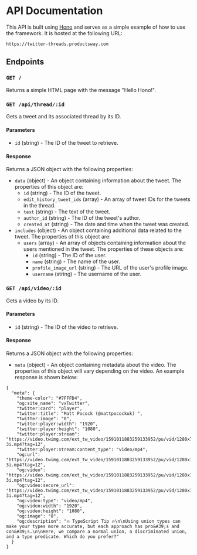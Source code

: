 # API Documentation

This API is built using [Hono](https://honojs.dev) and serves as a simple example of how to use the framework. It is hosted at the following URL:

`https://twitter-threads.productsway.com`

## Endpoints

### `GET /`

Returns a simple HTML page with the message "Hello Hono!".

### `GET /api/thread/:id`

Gets a tweet and its associated thread by its ID.

#### Parameters

- `id` (string) - The ID of the tweet to retrieve.

#### Response

Returns a JSON object with the following properties:

- `data` (object) - An object containing information about the tweet. The properties of this object are:
  - `id` (string) - The ID of the tweet.
  - `edit_history_tweet_ids` (array) - An array of tweet IDs for the tweets in the thread.
  - `text` (string) - The text of the tweet.
  - `author_id` (string) - The ID of the tweet's author.
  - `created_at` (string) - The date and time when the tweet was created.
- `includes` (object) - An object containing additional data related to the tweet. The properties of this object are:
  - `users` (array) - An array of objects containing information about the users mentioned in the tweet. The properties of these objects are:
    - `id` (string) - The ID of the user.
    - `name` (string) - The name of the user.
    - `profile_image_url` (string) - The URL of the user's profile image.
    - `username` (string) - The username of the user.

### `GET /api/video/:id`

Gets a video by its ID.

#### Parameters

- `id` (string) - The ID of the video to retrieve.

#### Response

Returns a JSON object with the following properties:

- `meta` (object) - An object containing metadata about the video. The properties of this object will vary depending on the video. An example response is shown below:

```
{
  "meta": {
    "theme-color": "#7FFFD4",
    "og:site_name": "vxTwitter",
    "twitter:card": "player",
    "twitter:title": "Matt Pocock (@mattpocockuk) ",
    "twitter:image": "0",
    "twitter:player:width": "1920",
    "twitter:player:height": "1080",
    "twitter:player:stream": "https://video.twimg.com/ext_tw_video/1591011883259133952/pu/vid/1280x720/oM3LZAIR79Ytr-3i.mp4?tag=12",
    "twitter:player:stream:content_type": "video/mp4",
    "og:url": "https://video.twimg.com/ext_tw_video/1591011883259133952/pu/vid/1280x720/oM3LZAIR79Ytr-3i.mp4?tag=12",
    "og:video": "https://video.twimg.com/ext_tw_video/1591011883259133952/pu/vid/1280x720/oM3LZAIR79Ytr-3i.mp4?tag=12",
    "og:video:secure_url": "https://video.twimg.com/ext_tw_video/1591011883259133952/pu/vid/1280x720/oM3LZAIR79Ytr-3i.mp4?tag=12",
    "og:video:type": "video/mp4",
    "og:video:width": "1920",
    "og:video:height": "1080",
    "og:image": "0",
    "og:description": "🔥 TypeScript Tip 🔥\n\nUsing union types can make your types more accurate, but each approach has pro&#39;s and con&#39;s.\n\nHere, we compare a normal union, a discriminated union, and a type predicate. Which do you prefer?"
  }
}
```
